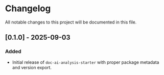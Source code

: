 # Changelog

All notable changes to this project will be documented in this file.

## [0.1.0] - 2025-09-03
### Added
- Initial release of `doc-ai-analysis-starter` with proper package metadata and
  version export.
